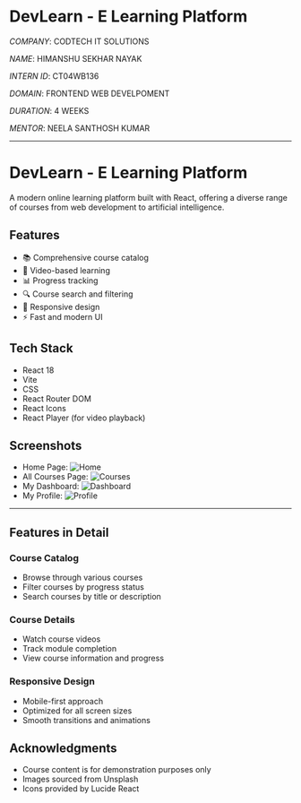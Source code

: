 # DevLearn - E Learning Platform
_COMPANY_: CODTECH IT SOLUTIONS

_NAME_: HIMANSHU SEKHAR NAYAK

_INTERN ID_: CT04WB136

_DOMAIN_: FRONTEND WEB DEVELPOMENT

_DURATION_: 4 WEEKS

_MENTOR_: NEELA SANTHOSH KUMAR

---
# DevLearn - E Learning Platform

A modern online learning platform built with React, offering a diverse range of courses from web development to artificial intelligence.

## Features

- 📚 Comprehensive course catalog
- 🎥 Video-based learning
- 📊 Progress tracking
- 🔍 Course search and filtering
- 📱 Responsive design
- ⚡ Fast and modern UI

## Tech Stack

- React 18
- Vite
- CSS
- React Router DOM
- React Icons
- React Player (for video playback)

## Screenshots
- Home Page: ![Home](https://github.com/user-attachments/assets/1b3e1193-2b4d-4a79-9e60-a3902f761605)
- All Courses Page: ![Courses](https://github.com/user-attachments/assets/fec4ed25-a216-4b00-a9a7-5c19a1e16a5f)
- My Dashboard: ![Dashboard](https://github.com/user-attachments/assets/2d4c3002-a4ce-4326-b9d9-6eac85eb697f)
- My Profile: ![Profile](https://github.com/user-attachments/assets/8af702eb-12d7-4342-9de7-d660f3dcf5f9)

---
## Features in Detail

### Course Catalog
- Browse through various courses
- Filter courses by progress status
- Search courses by title or description

### Course Details
- Watch course videos
- Track module completion
- View course information and progress

### Responsive Design
- Mobile-first approach
- Optimized for all screen sizes
- Smooth transitions and animations

## Acknowledgments

- Course content is for demonstration purposes only
- Images sourced from Unsplash
- Icons provided by Lucide React
